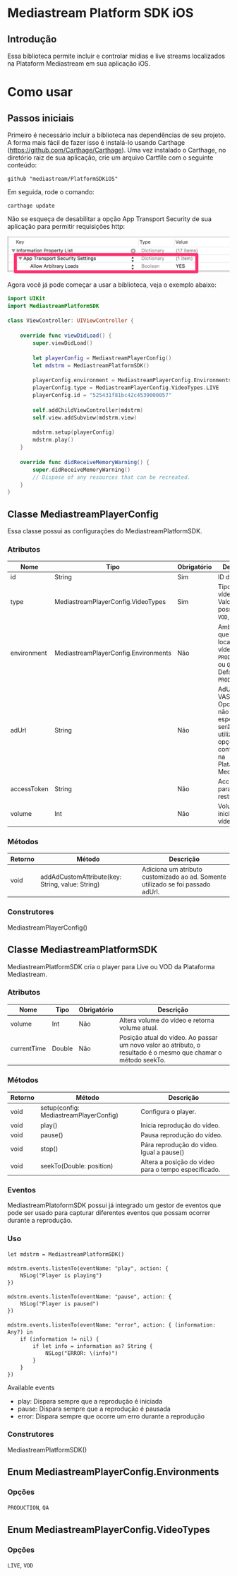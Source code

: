 # Mediastream Platform SDK iOS

## Introdução

Essa biblioteca permite incluir e controlar mídias e live streams localizados na Plataform Mediastream em sua aplicação iOS.

# Como usar

## Passos iniciais

Primeiro é necessário incluir a biblioteca nas dependências de seu projeto. A forma mais fácil de fazer isso é instalá-lo usando Carthage (https://github.com/Carthage/Carthage).
Uma vez instalado o Carthage, no diretório raiz de sua aplicação, crie um arquivo Cartfile com o seguinte conteúdo:

```
github "mediastream/PlatformSDKiOS"
```

Em seguida, rode o comando:

```
carthage update
```

Não se esqueça de desabilitar a opção App Transport Security de sua aplicação para permitir requisições http:

![alt tag](disable_app_transport_security.png)

Agora você já pode começar a usar a biblioteca, veja o exemplo abaixo:

```swift
import UIKit
import MediastreamPlatformSDK

class ViewController: UIViewController {

    override func viewDidLoad() {
        super.viewDidLoad()

        let playerConfig = MediastreamPlayerConfig()
        let mdstrm = MediastreamPlatformSDK()

        playerConfig.environment = MediastreamPlayerConfig.Environments.QA
        playerConfig.type = MediastreamPlayerConfig.VideoTypes.LIVE
        playerConfig.id = "525431f81bc42c4539000057"

        self.addChildViewController(mdstrm)
        self.view.addSubview(mdstrm.view)

        mdstrm.setup(playerConfig)
        mdstrm.play()
    }

    override func didReceiveMemoryWarning() {
        super.didReceiveMemoryWarning()
        // Dispose of any resources that can be recreated.
    }
}
```

## Classe MediastreamPlayerConfig

Essa classe possui as configurações do MediastreamPlatformSDK.

### Atributos

| Nome | Tipo | Obrigatório | Descrição |
| --- | --- | --- | --- |
| id | String | Sim | ID do vídeo |
| type | MediastreamPlayerConfig.VideoTypes | Sim | Tipo do vídeo. Valores possíveis: `VOD`, `LIVE` |
| environment | MediastreamPlayerConfig.Environments | Não | Ambiente em que está localizado o vídeo, `PRODUCTION` ou `QA`. Default: `PRODUCTION` |
| adUrl | String | Não | AdURL (ex: VAST). Opcional, se não especificado serão utilizadas as opções configuradas na Plataforma Mediastream. |
| accessToken | String | Não | Access token para vídeos restritos. |
| volume | Int | Não | Volume inicial do vídeo. |

### Métodos

| Retorno | Método | Descrição |
| --- | --- | --- |
| void | addAdCustomAttribute(key: String, value: String) | Adiciona um atributo customizado ao ad. Somente utilizado se foi passado adUrl. |

### Construtores

MediastreamPlayerConfig()

## Classe MediastreamPlatformSDK

MediastreamPlatformSDK cria o player para Live ou VOD da Plataforma Mediastream.

### Atributos

| Nome | Tipo | Obrigatório | Descrição |
| --- | --- | --- | --- |
| volume | Int | Não | Altera volume do vídeo e retorna volume atual. |
| currentTime | Double | Não | Posição atual do vídeo. Ao passar um novo valor ao atributo, o resultado é o mesmo que chamar o método seekTo. |

### Métodos

| Retorno | Método | Descrição |
| --- | --- | --- |
| void | setup(config: MediastreamPlayerConfig) | Configura o player. |
| void | play() | Inicia reprodução do vídeo. |
| void | pause() | Pausa reprodução do vídeo. |
| void | stop() | Pára reprodução do vídeo. Igual a pause() |
| void | seekTo(Double: position) | Altera a posição do video para o tempo especificado. |


### Eventos

MediastreamPlatoformSDK possui já integrado um gestor de eventos que pode ser usado para capturar diferentes eventos que possam ocorrer durante a reprodução.

### Uso
```
let mdstrm = MediastreamPlatformSDK()

mdstrm.events.listenTo(eventName: "play", action: {
    NSLog("Player is playing")
})

mdstrm.events.listenTo(eventName: "pause", action: {
    NSLog("Player is paused")
})

mdstrm.events.listenTo(eventName: "error", action: { (information: Any?) in
    if (information != nil) {
        if let info = information as? String {
            NSLog("ERROR: \(info)")
        }
    }
})
```
Available events

* play: Dispara sempre que a reprodução é iniciada
* pause: Dispara sempre que a reprodução é pausada
* error: Dispara sempre que ocorre um erro durante a reprodução

### Construtores

MediastreamPlatformSDK()

## Enum MediastreamPlayerConfig.Environments

### Opções

`PRODUCTION`, `QA`

## Enum MediastreamPlayerConfig.VideoTypes

### Opções

`LIVE`, `VOD`
